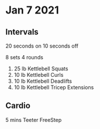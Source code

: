 # Jan 7 2021

## Intervals

20 seconds on 10 seconds off

8 sets 4 rounds

1. 25 lb Kettlebell Squats
2. 10 lb Kettlebell Curls
3. 10 lb Kettlebell Deadlifts
4. 10 lb Kettlebell Tricep Extensions

## Cardio
5 mins Teeter FreeStep

